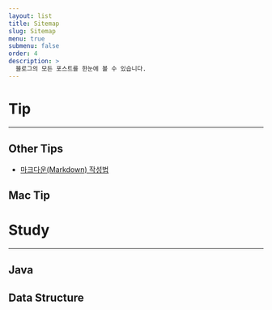 ```yaml
---
layout: list
title: Sitemap
slug: Sitemap
menu: true
submenu: false
order: 4
description: >
  블로그의 모든 포스트를 한눈에 볼 수 있습니다.
---
```


# Tip

***

## Other Tips

- [마크다운(Markdown) 작성법](_posts/2019-07-04-마크다운-작성법/)

## Mac Tip

# Study

***

## Java

## Data Structure
